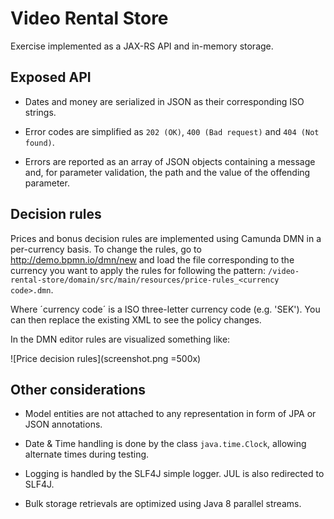 Video Rental Store
==================

Exercise implemented as a JAX-RS API and in-memory storage.

Exposed API
-----------

* Dates and money are serialized in JSON as their corresponding ISO strings.

* Error codes are simplified as `202 (OK)`, `400 (Bad request)` and `404 (Not found)`.
  
* Errors are reported as an array of JSON objects containing a message 
  and, for parameter validation, the path and the value of the offending parameter.

Decision rules
--------------

Prices and bonus decision rules are implemented using Camunda DMN in a per-currency basis.
To change the rules, go to http://demo.bpmn.io/dmn/new and load the file 
corresponding to the currency you want to apply the rules for following the pattern:
`/video-rental-store/domain/src/main/resources/price-rules_<currency code>.dmn`.

Where ´currency code´ is a ISO three-letter currency code (e.g. 'SEK'). 
You can then replace the existing XML to see the policy changes.

In the DMN editor rules are visualized something like:

![Price decision rules](screenshot.png =500x)

Other considerations
--------------------
* Model entities are not attached to any representation in form of JPA or JSON annotations.

* Date & Time handling is done by the class `java.time.Clock`, allowing alternate times during testing.
                
* Logging is handled by the SLF4J simple logger. JUL is also redirected to SLF4J.

* Bulk storage retrievals are optimized using Java 8 parallel streams.